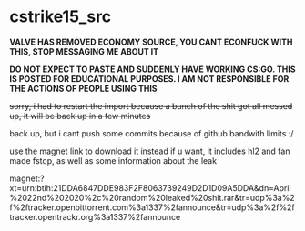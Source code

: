 # cstrike15_src

**VALVE HAS REMOVED ECONOMY SOURCE, YOU CANT ECONFUCK WITH THIS, STOP MESSAGING ME ABOUT IT**

**DO NOT EXPECT TO PASTE AND SUDDENLY HAVE WORKING CS:GO. THIS IS POSTED FOR EDUCATIONAL PURPOSES. I AM NOT RESPONSIBLE FOR THE ACTIONS OF PEOPLE USING THIS**

~~sorry, i had to restart the import because a bunch of the shit got all messed up, it will be back up in a few minutes~~

back up, but i cant push some commits because of github bandwith limits :/

use the magnet link to download it instead if u want, it includes hl2 and fan made fstop, as well as some information about the leak

magnet:?xt=urn:btih:21DDA6847DDE983F2F8063739249D2D1D09A5DDA&dn=April%2022nd%202020%2c%20random%20leaked%20shit.rar&tr=udp%3a%2f%2ftracker.openbittorrent.com%3a1337%2fannounce&tr=udp%3a%2f%2ftracker.opentrackr.org%3a1337%2fannounce
